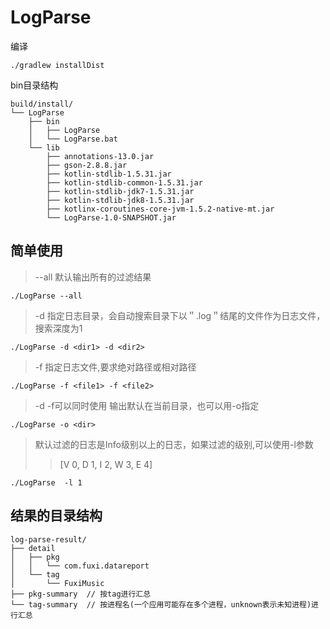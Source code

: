 # LogParse

编译
```
./gradlew installDist
```
bin目录结构
```
build/install/
└── LogParse
    ├── bin
    │   ├── LogParse
    │   └── LogParse.bat
    └── lib
        ├── annotations-13.0.jar
        ├── gson-2.8.8.jar
        ├── kotlin-stdlib-1.5.31.jar
        ├── kotlin-stdlib-common-1.5.31.jar
        ├── kotlin-stdlib-jdk7-1.5.31.jar
        ├── kotlin-stdlib-jdk8-1.5.31.jar
        ├── kotlinx-coroutines-core-jvm-1.5.2-native-mt.jar
        └── LogParse-1.0-SNAPSHOT.jar
```

## 简单使用

> --all 默认输出所有的过滤结果
```
./LogParse --all
```

> -d 指定日志目录，会自动搜索目录下以＂.log＂结尾的文件作为日志文件，搜索深度为1
```
./LogParse -d <dir1> -d <dir2>
```
> -f 指定日志文件,要求绝对路径或相对路径
```
./LogParse -f <file1> -f <file2>
```
    
> -d -f可以同时使用
> 输出默认在当前目录，也可以用-o指定
```
./LogParse -o <dir>
```
    
> 默认过滤的日志是Info级别以上的日志，如果过滤的级别,可以使用-l参数
>> [V 0, D 1, I 2, W 3, E 4]  
```
./LogParse  -l 1 
```
 
## 结果的目录结构
```
log-parse-result/
├── detail
│   ├── pkg
│   │   └── com.fuxi.datareport
│   └── tag
│       └── FuxiMusic
├── pkg-summary  // 按tag进行汇总 
└── tag-summary  // 按进程名(一个应用可能存在多个进程，unknown表示未知进程)进行汇总 
```
  
